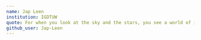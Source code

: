 ```yaml
---
name: Jap Leen
institution: IGDTUW
quote: For when you look at the sky and the stars, you see a world of infinite possibilities!
github_user: Jap-Leen
---
```


